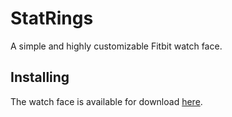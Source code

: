 # StatRings
A simple and highly customizable Fitbit watch face.

## Installing
The watch face is available for download [here](https://gallery.fitbit.com/details/4e26dc82-4a54-4699-88f5-447f2284ab10).
